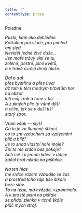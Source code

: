 ```yaml
---
title: ''
contentType: prose
---
```


<section>

Poledne.

_Pusto, kam oko dohlédne.  
Kolkolem pro sluch, pro pohled  
ani sled.  
Nevidět jedné živé duše…  
Jen moře trávy vlní se tu,  
zelené, pestré, plné květů,  
a v trávě cvrčci drnčí hluše._

</section>

<section>

_Dál a dál  
přes bystřinu a přes úval  
až tam k těm modrým hřbetům hor  
na obzor  
letí můj zrak a tone v tiši.  
A z plných plic ty vůně dýši  
a cítím, jak se v duši tiší  
starý spor._

</section>

<section>

_Vtom však — slyš!  
Co to je za tlumené štkaní,  
co to zní vzduchem za vzdychání  
blíž a blíž?  
Je to snad vlastní hoře moje?  
Zní to mé srdce bez pokoje?  
Ach ne! To jenom kdesi v dálce  
začal hrát někdo na píšťalce._

</section>

<section>

_Na ten hlas  
mé srdce rázem vzbudilo se zas  
a prostřed toho ráje tiše štkalo  
beze slov.  
To na tebe, má hvězdo, vzpomínalo.  
A k prosté písni na píšťale  
se přidal zlehka v tiché škále  
pláč mých strof._

</section>
